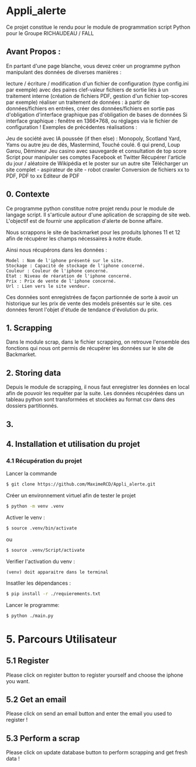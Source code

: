 # Appli_alerte
Ce projet constitue le rendu pour le module de programmation script Python pour le Groupe RICHAUDEAU / FALL
## Avant Propos : 
En partant d'une page blanche, vous devez créer un programme python manipulant des données de diverses manières :

lecture / écriture / modification d'un fichier de configuration (type config.ini par exemple) avec des paires clef-valeur
fichiers de sortie liés à un traitement interne (création de fichiers PDF, gestion d'un fichier top-scores par exemple)
réaliser un traitement de données : à partir de données/fichiers en entrées, créer des données/fichiers en sortie
pas d'obligation d'interface graphique
pas d'obligation de bases de données
Si interface graphique : fenêtre en 1366*768, ou réglages via le fichier de configuration !
Exemples de précédentes réalisations :

Jeu de société avec IA poussée (if then else) : Monopoly, Scotland Yard, Yams ou autre jeu de dés, Mastermind, Touché coulé. 6 qui prend, Loup Garou, Démineur
Jeu casino avec sauvegarde et consultation de top score
Script pour manipuler ses comptes Facebook et Twitter
Récupérer l'article du jour / aléatoire de Wikipédia et le poster sur un autre site
Télécharger un site complet - aspirateur de site - robot crawler
Conversion de fichiers xx to PDF, PDF to xx
Editeur de PDF

## 0. Contexte

Ce programme python constitue notre projet rendu pour le module de langage script.
Il s'articule autour d'une aplication de scrapping de site web. L'objectif est de
fournir une application d'alerte de bonne affaire. 

Nous scrappons le site de backmarket pour les produits Iphones 11 et 12
afin de récupérer les champs nécessaires à notre étude.

Ainsi nous récupérons dans les données :
    
    Model : Nom de l'iphone présenté sur le site.
    Stockage : Capacité de stockage de l'iphone concerné.
    Couleur : Couleur de l'iphone concerné.
    Etat : Niveau de réaration de l'iphone concerné.
    Prix : Prix de vente de l'iphone concerné.
    Url : Lien vers le site vendeur.

Ces données sont enregistrées de façon partionnée de sorte à avoir 
un historique sur les prix de vente des models présentés sur le site.
ces données feront l'objet d'étude de tendance d'évolution du prix.

## 1. Scrapping

Dans le module scrap, dans le fichier scrapping, on retrouve l'ensemble des 
fonctions qui nous ont permis de récupérer les données sur le site de 
Backmarket.

## 2. Storing data

Depuis le module de scrapping, il nous faut enregistrer les 
données en local afin de pouvoir les requêter par la suite.
Les données récupérées dans un tableau python sont transformées et 
stockées au format csv dans des dossiers partitionnés.

## 3. 

## 4. Installation et utilisation du projet

### 4.1 Récupération du projet

Lancer la commande 
```bash
$ git clone https://github.com/MaximeRCD/Appli_alerte.git
 ```    

Créer un environnement virtuel afin de tester le projet
```bash
$ python -m venv .venv
```
Activer le venv : 
```bash
$ source .venv/bin/activate 
 ```    
ou 
 ```bash
$ source .venv/Script/activate
 ```    
Verifier l'activation du venv :
    
    (venv) doit apparaitre dans le terminal

Insatller les dépendances : 
```bash
$ pip install -r ./requierements.txt
 ```    
Lancer le programme:
```bash
$ python ./main.py
 ```    

# 5. Parcours Utilisateur
## 5.1 Register

Please click on register button to register yourself and choose the iphone you want.

## 5.2 Get an email

Please click on send an email button and enter the email you used to register !

## 5.3 Perform a scrap

Please click on update database button to perform scrapping and get fresh data !


